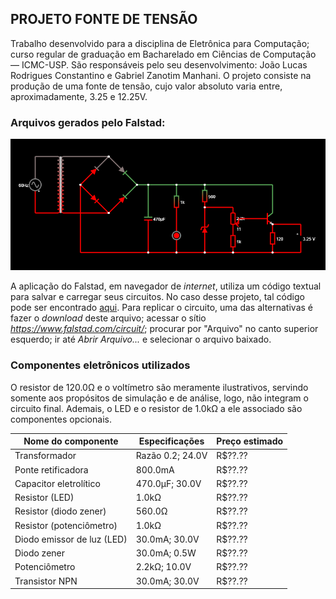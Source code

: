 ## PROJETO FONTE DE TENSÃO

  Trabalho desenvolvido para a disciplina de Eletrônica para Computação; curso regular de graduação em Bacharelado em Ciências de Computação — ICMC-USP. São responsáveis pelo seu desenvolvimento: João Lucas Rodrigues Constantino e Gabriel Zanotim Manhani. O projeto consiste na produção de uma fonte de tensão, cujo valor absoluto varia entre, aproximadamente, 3.25 e 12.25V.

### Arquivos gerados pelo Falstad:
![Diagrama](falstad-image.png)

A aplicação do Falstad, em navegador de *internet*, utiliza um código textual para salvar e carregar seus circuitos. No caso desse projeto, tal código pode ser encontrado [aqui](falstad-code.txt). Para replicar o circuito, uma das alternativas é fazer o *download* deste arquivo; acessar o sítio *https://www.falstad.com/circuit/*; procurar por "Arquivo" no canto superior esquerdo; ir até *Abrir Arquivo...* e selecionar o arquivo baixado.

### Componentes eletrônicos utilizados

O resistor de 120.0Ω e o voltímetro são meramente ilustrativos, servindo somente aos propósitos de simulação e de análise, logo, não integram o circuito final. Ademais, o LED e o resistor de 1.0kΩ a ele associado são componentes opcionais.


Nome do componente | Especificações | Preço estimado |
--- | --- | --- |
Transformador | Razão 0.2; 24.0V | R$??.?? |
Ponte retificadora | 800.0mA | R$??.?? |
Capacitor eletrolítico | 470.0µF; 30.0V | R$??.?? |
Resistor (LED) | 1.0kΩ | R$??.?? |
Resistor (diodo zener) | 560.0Ω | R$??.?? |
Resistor (potenciômetro) | 1.0kΩ | R$??.?? |
Diodo emissor de luz (LED) | 30.0mA; 30.0V | R$??.?? |
Diodo zener | 30.0mA; 0.5W | R$??.?? |
Potenciômetro | 2.2kΩ; 10.0V | R$??.?? |
Transistor NPN | 30.0mA; 30.0V | R$??.?? |

